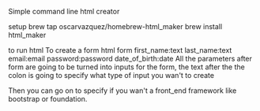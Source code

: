 Simple command line html creator

setup 
brew tap oscarvazquez/homebrew-html_maker
brew install html_maker

to run 
html 
To create a form
html form first_name:text last_name:text email:email password:password date_of_birth:date
All the parameters after form are going to be turned into inputs for the form, the text after the the colon is going to specify 
what type of input you wan't to create

Then you can go on to specify if you wan't a front_end framework like bootstrap or foundation.
